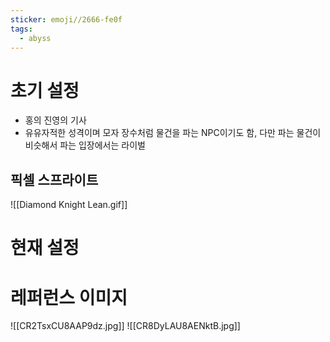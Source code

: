 ```yaml
---
sticker: emoji//2666-fe0f
tags:
  - abyss
---
```

# 초기 설정
- 홍의 진영의 기사
- 유유자적한 성격이며 모자 장수처럼 물건을 파는 NPC이기도 함, 다만 파는 물건이 비슷해서 파는 입장에서는 라이벌
## 픽셀 스프라이트
![[Diamond Knight Lean.gif]]
# 현재 설정
# 레퍼런스 이미지
![[CR2TsxCU8AAP9dz.jpg]]
![[CR8DyLAU8AENktB.jpg]]